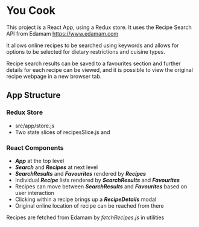 # You Cook

This project is a React App, using a Redux store.
It uses the Recipe Search API from Edamam https://www.edamam.com

It allows online recipes to be searched using keywords and allows for options to be selected for dietary restrictions and cuisine types. 

Recipe search results can be saved to a favourites section and further details for each recipe can be viewed, and it is possible to view the original recipe webpage in a new browser tab.

## App Structure

### Redux Store

* src/app/store.js
* Two state slices of recipesSlice.js and 

### React Components

* ***App*** at the top level
* ***Search*** and ***Recipes*** at next level
* ***SearchResults*** and ***Favourites*** rendered by ***Recipes*** 
* Individual ***Recipe*** lists rendered by ***SearchResults*** and ***Favourites***
* Recipes can move between ***SearchResults*** and ***Favourites*** based on user interaction
* Clicking within a recipe brings up a ***RecipeDetails*** modal
* Original online location of recipe can be reached from there

Recipes are fetched from Edamam by *fetchRecipes.js* in utilities
